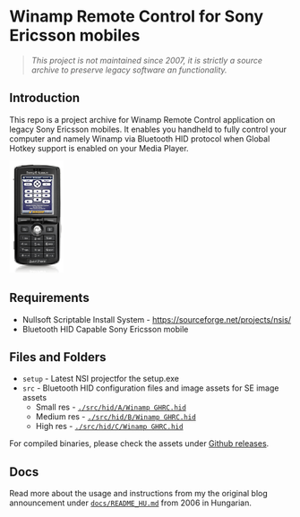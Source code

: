 # Winamp Remote Control for Sony Ericsson mobiles

> *This project is not maintained since 2007, it is
strictly a source archive to preserve legacy software an functionality.*

## Introduction
This repo is a project archive for Winamp Remote Control
application on legacy Sony Ericsson mobiles. It enables you
handheld to fully control your computer and namely Winamp
via Bluetooth HID protocol when Global Hotkey support is enabled
on your Media Player.

![Sony Ericsson K750](./docs/images/K750.png)

## Requirements
 - Nullsoft Scriptable Install System - https://sourceforge.net/projects/nsis/ 
 - Bluetooth HID Capable Sony Ericsson mobile

## Files and Folders
- `setup` - Latest NSI projectfor the setup.exe
- `src` - Bluetooth HID configuration files and image assets for SE image assets
    - Small res - [`./src/hid/A/Winamp GHRC.hid`](./src/hid/A/)
    - Medium res -  [`./src/hid/B/Winamp GHRC.hid`](./src/hid/B/)
    - High res -  [`./src/hid/C/Winamp GHRC.hid`](./src/hid/C/)

For compiled binaries, please check the assets under
[Github releases](https://github.com/murati-hu/WinampSERemoteControl/releases).

## Docs
Read more about the usage and instructions from my the original
blog announcement under
[`docs/README_HU.md`](./docs/README.md) from 2006 in Hungarian.

